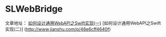 # SLWebBridge
文章地址：
[如何设计通用WebAPI之Swift实现(一)](http://www.jianshu.com/p/6fca7252fed2)
[如何设计通用WebAPI之Swift实现(二)]
(http://www.jianshu.com/p/46e6cff4640f)

